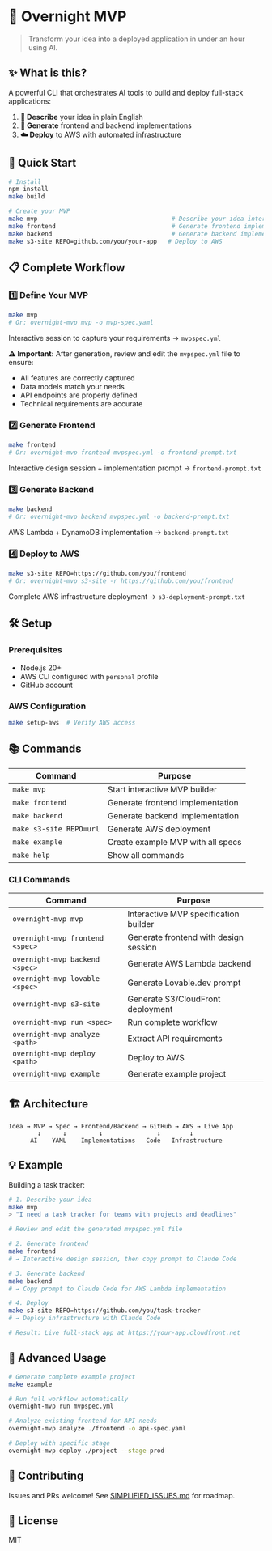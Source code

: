 # 🚀 Overnight MVP

> Transform your idea into a deployed application in under an hour using AI.

## ✨ What is this?

A powerful CLI that orchestrates AI tools to build and deploy full-stack applications:

1. **💬 Describe** your idea in plain English
2. **🎨 Generate** frontend and backend implementations
3. **☁️ Deploy** to AWS with automated infrastructure

## 🎯 Quick Start

```bash
# Install
npm install
make build

# Create your MVP
make mvp                                     # Describe your idea interactively
make frontend                                # Generate frontend implementation
make backend                                 # Generate backend implementation
make s3-site REPO=github.com/you/your-app   # Deploy to AWS
```

## 📋 Complete Workflow

### 1️⃣ Define Your MVP
```bash
make mvp
# Or: overnight-mvp mvp -o mvp-spec.yaml
```
Interactive session to capture your requirements → `mvpspec.yml`

**⚠️ Important:** After generation, review and edit the `mvpspec.yml` file to ensure:
- All features are correctly captured
- Data models match your needs  
- API endpoints are properly defined
- Technical requirements are accurate

### 2️⃣ Generate Frontend
```bash
make frontend
# Or: overnight-mvp frontend mvpspec.yml -o frontend-prompt.txt
```
Interactive design session + implementation prompt → `frontend-prompt.txt`

### 3️⃣ Generate Backend
```bash
make backend
# Or: overnight-mvp backend mvpspec.yml -o backend-prompt.txt
```
AWS Lambda + DynamoDB implementation → `backend-prompt.txt`

### 4️⃣ Deploy to AWS
```bash
make s3-site REPO=https://github.com/you/frontend
# Or: overnight-mvp s3-site -r https://github.com/you/frontend
```
Complete AWS infrastructure deployment → `s3-deployment-prompt.txt`

## 🛠️ Setup

### Prerequisites
- Node.js 20+
- AWS CLI configured with `personal` profile
- GitHub account

### AWS Configuration
```bash
make setup-aws  # Verify AWS access
```

## 📚 Commands

| Command | Purpose |
|---------|---------|
| `make mvp` | Start interactive MVP builder |
| `make frontend` | Generate frontend implementation |
| `make backend` | Generate backend implementation |
| `make s3-site REPO=url` | Generate AWS deployment |
| `make example` | Create example MVP with all specs |
| `make help` | Show all commands |

### CLI Commands
| Command | Purpose |
|---------|---------|
| `overnight-mvp mvp` | Interactive MVP specification builder |
| `overnight-mvp frontend <spec>` | Generate frontend with design session |
| `overnight-mvp backend <spec>` | Generate AWS Lambda backend |
| `overnight-mvp lovable <spec>` | Generate Lovable.dev prompt |
| `overnight-mvp s3-site` | Generate S3/CloudFront deployment |
| `overnight-mvp run <spec>` | Run complete workflow |
| `overnight-mvp analyze <path>` | Extract API requirements |
| `overnight-mvp deploy <path>` | Deploy to AWS |
| `overnight-mvp example` | Generate example project |

## 🏗️ Architecture

```
Idea → MVP → Spec → Frontend/Backend → GitHub → AWS → Live App
        ↓      ↓         ↓               ↓        ↓
      AI    YAML    Implementations   Code   Infrastructure
```

## 💡 Example

Building a task tracker:

```bash
# 1. Describe your idea
make mvp
> "I need a task tracker for teams with projects and deadlines"

# Review and edit the generated mvpspec.yml file

# 2. Generate frontend
make frontend
# → Interactive design session, then copy prompt to Claude Code

# 3. Generate backend
make backend
# → Copy prompt to Claude Code for AWS Lambda implementation

# 4. Deploy
make s3-site REPO=https://github.com/you/task-tracker
# → Deploy infrastructure with Claude Code

# Result: Live full-stack app at https://your-app.cloudfront.net
```

## 🚀 Advanced Usage

```bash
# Generate complete example project
make example

# Run full workflow automatically
overnight-mvp run mvpspec.yml

# Analyze existing frontend for API needs
overnight-mvp analyze ./frontend -o api-spec.yaml

# Deploy with specific stage
overnight-mvp deploy ./project --stage prod
```

## 🤝 Contributing

Issues and PRs welcome! See [SIMPLIFIED_ISSUES.md](SIMPLIFIED_ISSUES.md) for roadmap.

## 📄 License

MIT